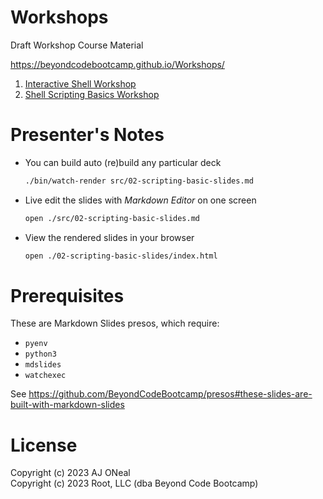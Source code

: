 # Workshops

Draft Workshop Course Material

https://beyondcodebootcamp.github.io/Workshops/

1. [Interactive Shell Workshop](./01-shell-slides/)
2. [Shell Scripting Basics Workshop](./02-scripting-basic-slides/)

# Presenter's Notes

-   You can build auto (re)build any particular deck
    ```sh
    ./bin/watch-render src/02-scripting-basic-slides.md
    ```
-   Live edit the slides with _Markdown Editor_ on one screen
    ```sh
    open ./src/02-scripting-basic-slides.md
    ```
-   View the rendered slides in your browser
    ```sh
    open ./02-scripting-basic-slides/index.html
    ```

# Prerequisites

These are Markdown Slides presos, which require:

-   `pyenv`
-   `python3`
-   `mdslides`
-   `watchexec`

See <https://github.com/BeyondCodeBootcamp/presos#these-slides-are-built-with-markdown-slides>

# License

Copyright (c) 2023 AJ ONeal \
Copyright (c) 2023 Root, LLC (dba Beyond Code Bootcamp)
